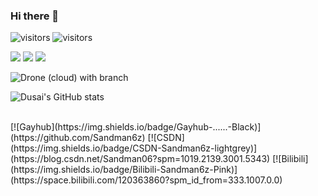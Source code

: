 ### Hi there 👋

<!--
**Sandman6z/Sandman6z** is a ✨ _special_ ✨ repository because its `README.md` (this file) appears on your GitHub profile.

Here are some ideas to get you started:

- 🔭 I’m currently working on ...
- 🌱 I’m currently learning ...
- 👯 I’m looking to collaborate on ...
- 🤔 I’m looking for help with ...
- 💬 Ask me about ...
- 📫 How to reach me: ...
- 😄 Pronouns: ...
- ⚡ Fun fact: ...
-->

<!-- 
 网址参数 page_id 是必需的，请使用唯一的字符串来最好地代表您的页面。

我建议您遵循以下page_id规则：

For README.md file, use ${your.username}.${your.repo.id}                      eg: https://visitor-badge.glitch.me/badge?page_id=jwenjian.visitor-badge
For Issue body,     use ${your.username}.${your.repo.id}.issue.${issue.id}    eg: https://visitor-badge.glitch.me/badge?page_id=jwenjian.visitor-badge.issue.1
或者其他任何markdown内容，请给一个唯一的字符串来区分

网址参数left_color和right_color是可选的，您可以通过传递两个参数来自定义徽章颜色。这些值支持颜色名称（如绿色）和十六进制字符串中的 RGB，以标签开头（如 #66ccff）
-->
<!-- <img ${Sandman6z}.${STM32_cubemx_AI_test} src = "https://visitor-badge.glitch.me/badge?page_id=jwenjian.visitor-badge" /> -->

![visitors](https://github.com/Sandman6z/badge?page_id=STM32_cubemx_AI_test&left_color=green&right_color=red)
![visitors](https://visitor-badge.glitch.me/badge?page_id=page.id&left_color=green&right_color=red)

<!--  -->
<img src = "https://img.shields.io/badge/dynamic/json?color=brightgreen&label=UAV&prefix=sdf&query=sdfsdf&suffix=sdf&url=www" />

<!--  -->

<img height="" width="" src="https://img.shields.io/badge/python-3.9-orange?style=for-the-badge&logo=python&logoColor=orange" />

<img src="https://img.shields.io/badge/UAV-Quadcopter-brightgreen?style=social&logo=appveyor" />


![Drone (cloud) with branch](https://img.shields.io/drone/build/Sandman6z/Pixhawk/2.4.8_v11?style=plastic)



![Dusai's GitHub stats](https://github-readme-stats.vercel.app/api?username=Sandman6z&show_icons=true&theme=radical)

<br>
[![Gayhub](https://img.shields.io/badge/Gayhub-......-Black)](https://github.com/Sandman6z)
[![CSDN](https://img.shields.io/badge/CSDN-Sandman6z-lightgrey)](https://blog.csdn.net/Sandman06?spm=1019.2139.3001.5343)
[![Bilibili](https://img.shields.io/badge/Bilibili-Sandman6z-Pink)](https://space.bilibili.com/120363860?spm_id_from=333.1007.0.0)
